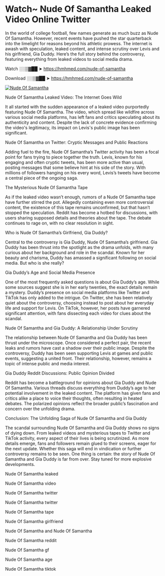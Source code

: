 # Watch~ Nude Of Samantha Leaked Video Online Twitter

In the world of college football, few names generate as much buzz as Nude Of Samantha. However, recent events have pushed the star quarterback into the limelight for reasons beyond his athletic prowess. The internet is awash with speculation, leaked content, and intense scrutiny over Levis and his girlfriend, Gia Duddy. Here’s the full story behind the controversy, featuring everything from leaked videos to social media drama.

Watch ░░▒▓██ ➤ https://hmhmed.com/nude-of-samantha

Download ░░▒▓██ ➤ https://hmhmed.com/nude-of-samantha

[![Nude Of Samantha](https://i.imgur.com/dJHk4Zq.gif)](https://hmhmed.com/nude-of-samantha)

Nude Of Samantha Leaked Video: The Internet Goes Wild

It all started with the sudden appearance of a leaked video purportedly featuring Nude Of Samantha. The video, which spread like wildfire across various social media platforms, has left fans and critics speculating about its authenticity and content. Despite the lack of concrete evidence confirming the video's legitimacy, its impact on Levis's public image has been significant.

Nude Of Samantha on Twitter: Cryptic Messages and Public Reactions

Adding fuel to the fire, Nude Of Samantha’s Twitter activity has been a focal point for fans trying to piece together the truth. Levis, known for his engaging and often cryptic tweets, has been more active than usual, posting messages that some believe hint at his side of the story. With millions of followers hanging on his every word, Levis’s tweets have become a central piece of the ongoing saga.

The Mysterious Nude Of Samantha Tape

As if the leaked video wasn’t enough, rumors of a Nude Of Samantha tape have further stirred the pot. Allegedly containing even more controversial content, the existence of this tape remains unconfirmed, but that hasn’t stopped the speculation. Reddit has become a hotbed for discussions, with users sharing supposed details and theories about the tape. The debate continues to rage on, with no clear resolution in sight.

Who is Nude Of Samantha’s Girlfriend, Gia Duddy?

Central to the controversy is Gia Duddy, Nude Of Samantha’s girlfriend. Gia Duddy has been thrust into the spotlight as the drama unfolds, with many curious about her background and role in the scandal. Known for her beauty and charisma, Duddy has amassed a significant following on social media. But who is she really?

Gia Duddy’s Age and Social Media Presence

One of the most frequently asked questions is about Gia Duddy’s age. While some sources suggest she is in her early twenties, the exact details remain a mystery. Duddy’s presence on social media platforms like Twitter and TikTok has only added to the intrigue. On Twitter, she has been relatively quiet about the controversy, choosing instead to post about her everyday life and support for Levis. On TikTok, however, her posts have garnered significant attention, with fans dissecting each video for clues about the scandal.

Nude Of Samantha and Gia Duddy: A Relationship Under Scrutiny

The relationship between Nude Of Samantha and Gia Duddy has been thrust under the microscope. Once considered a perfect pair, the recent leaks and rumors have cast a shadow over their public image. Despite the controversy, Duddy has been seen supporting Levis at games and public events, suggesting a united front. Their relationship, however, remains a topic of intense public and media interest.

Gia Duddy Reddit Discussions: Public Opinion Divided

Reddit has become a battleground for opinions about Gia Duddy and Nude Of Samantha. Various threads discuss everything from Duddy’s age to her potential involvement in the leaked content. The platform has given fans and critics alike a place to voice their thoughts, often resulting in heated debates. The polarized opinions reflect the broader public’s fascination and concern over the unfolding drama.

Conclusion: The Unfolding Saga of Nude Of Samantha and Gia Duddy

The scandal surrounding Nude Of Samantha and Gia Duddy shows no signs of dying down. From leaked videos and mysterious tapes to Twitter and TikTok activity, every aspect of their lives is being scrutinized. As more details emerge, fans and followers remain glued to their screens, eager for the next update. Whether this saga will end in vindication or further controversy remains to be seen. One thing is certain: the story of Nude Of Samantha and Gia Duddy is far from over. Stay tuned for more explosive developments.

Nude Of Samantha leaked

Nude Of Samantha video

Nude Of Samantha twitter

Nude Of Samantha twitter

Nude Of Samantha tape

Nude Of Samantha girlfriend

Nude Of Samantha and Nude Of Samantha

Nude Of Samantha reddit

Nude Of Samantha gf

Nude Of Samantha age

Nude Of Samantha tiktok